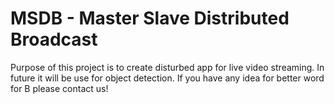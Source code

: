 # MSDB - Master Slave Distributed Broadcast 

Purpose of this project is to create disturbed app for live video streaming. In future it will be use for object detection.
If you have any idea for better word for B please contact us! 
